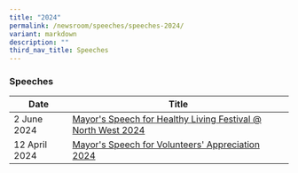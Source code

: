 ```yaml
---
title: "2024"
permalink: /newsroom/speeches/speeches-2024/
variant: markdown
description: ""
third_nav_title: Speeches
---
```

### Speeches

| Date | Title |
| --- | --- |
| 2 June 2024 | [Mayor's Speech for Healthy Living Festival @ North West 2024](/files/Mayor_s_Speech_HLF.pdf)
| 12 April 2024 |[Mayor's Speech for Volunteers' Appreciation 2024](/files/Speech/Mayor_s_Speech_for_Volunteers__Appreciation_2024.pdf)